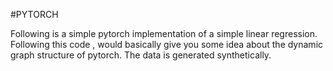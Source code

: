#PYTORCH

Following is a simple pytorch implementation of a simple linear regression. Following this code , would basically give you some idea about the dynamic graph structure of pytorch. The data is generated synthetically. 
